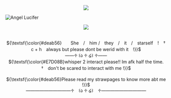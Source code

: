 
<p align="center"> 
 <img src="https://komarev.com/ghpvc/?username=SadAngelOfHell&color=deab56&style=flat&label=˚‧꒰ა+Welcome+!+໒꒱‧˚"/>
<p align="center">

![Angel Lucifer](https://github.com/user-attachments/assets/a75c5862-65bb-4c48-87bb-88b88ce6d91a) 

<p align="center">
<img src="https://readme-typing-svg.demolab.com?font=Zen+Old+Mincho&duration=5000&pause=3000&color=E7D08B&center=true&width=439&lines=Your+so+divine+in+every+way+possible+!+!"./>
</p>

<p align="center">


</p>
<p align="center">
     <br> ${\textsf{\color{#deab56}　　She　/　him /　they　/　it　/　starself　!　†　c + h　always but please dont be werid with it　!}}$ 
 <br>
  ——♱ ꒰ა ♱ ໒꒱ ♱——
     <br> ${\textsf{\color{#E7D08B}whisper 2 interact please!! Im afk half the time.　†　don't be scared to interact with me !}}$ 
 <br>
<br> ${\textsf{\color{#deab56}Please read my strawpages to know more abt me !}}$ 
 <br>
   ——————————♱⠀ ꒰ა ♱ ໒꒱ ⠀♱——————————

<p align="center">
